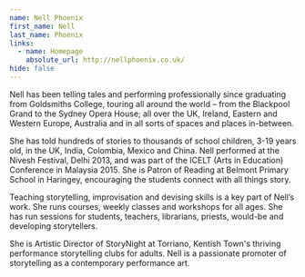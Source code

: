 ```yaml
---
name: Nell Phoenix
first_name: Nell
last_name: Phoenix
links:
  - name: Homepage
    absolute_url: http://nellphoenix.co.uk/
hide: false
---
```


Nell has been telling tales and performing professionally since graduating from Goldsmiths College, touring all around the world – from the Blackpool Grand to the Sydney Opera House; all over the UK, Ireland, Eastern and Western Europe, Australia and in all sorts of spaces and places in-between.

She has told hundreds of stories to thousands of school children, 3-19 years old, in the UK, India, Colombia, Mexico and China. Nell performed at the Nivesh Festival, Delhi 2013, and was part of the ICELT (Arts in Education) Conference in Malaysia 2015. She is Patron of Reading at Belmont Primary School in Haringey, encouraging the students connect with all things story.

Teaching storytelling, improvisation and devising skills is a key part of Nell’s work. She runs courses, weekly classes and workshops for all ages. She has run sessions for students, teachers, librarians, priests, would-be and developing storytellers.

She is Artistic Director of StoryNight at Torriano, Kentish Town's thriving performance storytelling clubs for adults. Nell is a passionate promoter of storytelling as a contemporary performance art.
